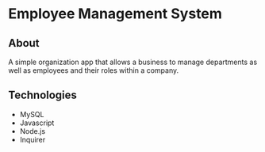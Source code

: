 #  Employee Management System

## About
A simple organization app that allows a business to manage departments
as well as employees and their roles within a company. 
## Technologies
* MySQL
* Javascript
* Node.js
* Inquirer


